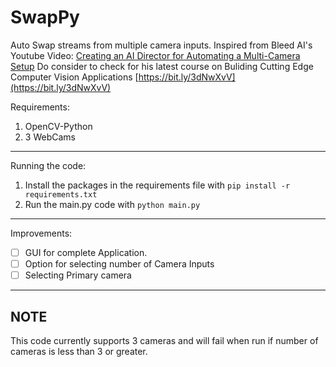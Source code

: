 # SwapPy
Auto Swap streams from multiple camera inputs.
Inspired from Bleed AI's Youtube Video: [Creating an AI Director for Automating a Multi-Camera Setup](https://www.youtube.com/watch?v=dfkgV7ZQA9g) 
Do consider to check for his latest course on Buliding Cutting Edge Computer Vision Applications [https://bit.ly/3dNwXvV](https://bit.ly/3dNwXvV)

Requirements:
1. OpenCV-Python
2. 3 WebCams
--- 
Running the code:
1. Install the packages in the requirements file with ``` pip install -r requirements.txt ```
2. Run the main.py code with ``` python main.py ```
--- 
Improvements:
- [ ] GUI for complete Application.
- [ ] Option for selecting number of Camera Inputs
- [ ] Selecting Primary camera
--- 
## NOTE
This code currently supports 3 cameras and will fail when run if number of cameras is less than 3 or greater.
